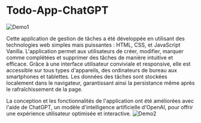 # Todo-App-ChatGPT
![Demo1](https://github.com/user-attachments/assets/e700cae5-b52f-43f8-9149-45ecc81c0c37)

Cette application de gestion de tâches a été développée en utilisant des technologies web simples mais puissantes : HTML, CSS, et JavaScript Vanilla.
L'application permet aux utilisateurs de créer, modifier, marquer comme complétées et supprimer des tâches de manière intuitive et efficace. Grâce à une interface utilisateur conviviale et responsive, elle est accessible sur tous types d'appareils, des ordinateurs de bureau aux smartphones et tablettes. Les données des tâches sont stockées localement dans le navigateur, garantissant ainsi la persistance même après le rafraîchissement de la page.

La conception et les fonctionnalités de l'application ont été améliorées avec l'aide de ChatGPT, un modèle d'intelligence artificielle d'OpenAI, pour offrir une expérience utilisateur optimisée et interactive.
![Demo2](https://github.com/user-attachments/assets/609db53f-6c04-483d-89fc-024d66648d55)
